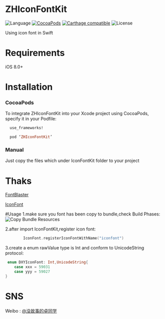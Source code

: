 # ZHIconFontKit
![Language](https://img.shields.io/badge/language-Swift%202.2-orange.svg)
[![CocoaPods](https://img.shields.io/cocoapods/v/ZHIconFontKit.svg?style=flat)](http://cocoadocs.org/docsets/ZHIconFontKit/)
[![Carthage compatible](https://img.shields.io/badge/Carthage-compatible-4BC51D.svg?style=flat)](https://github.com/Carthage/Carthage)
![License](https://img.shields.io/github/license/mashape/apistatus.svg)

Using icon font in Swift

# Requirements
iOS 8.0+

# Installation

### CocoaPods
To integrate ZHIconFontKit into your Xcode project using CocoaPods, specify it in your Podfile:

``` ruby
  use_frameworks!

  pod ‘ZHIconFontKit’

```
### Manual
Just copy the files which under IconFontKit folder to your project

# Thaks
[FontBlaster](https://github.com/ArtSabintsev/FontBlaster)

[IconFont](https://github.com/JohnWong/IconFont)

#Usage
1.make sure you font has been copy to bundle,check Build Phases:
![Copy Bundle Resources](https://github.com/lacklock/ZHIconFontKit/blob/master/Resource/copyBundle.png)

2.after <cde>import IconFontKit</cde>,register icon font:
``` swift
        IconFont.registerIconFontWithName("iconfont")
```
3.create a <cde>enum</cde> rawValue type is Int and conform to <cde>UnicodeString</cde> protocol:
``` swift
 enum DXYIconFont: Int,UnicodeString{
    case xxx = 59031
    case yyy = 59027
}
```

# SNS
Weibo : [@没故事的卓同学](http://weibo.com/1926303682)